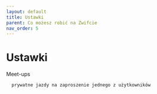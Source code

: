 ```yaml
---
layout: default
title: Ustawki
parent: Co możesz robić na Zwifcie
nav_order: 5
---
```


# Ustawki 

Meet-ups


      prywatne jazdy na zaproszenie jednego z użytkowników 